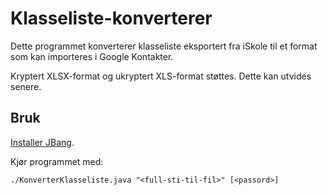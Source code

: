 # Klasseliste-konverterer

Dette programmet konverterer klasseliste eksportert fra iSkole til et format som kan importeres i Google Kontakter.

Kryptert XLSX-format og ukryptert XLS-format støttes. Dette kan utvides senere.

## Bruk

[Installer JBang](https://www.jbang.dev/documentation/guide/latest/installation.html).

Kjør programmet med:
```shell
./KonverterKlasseliste.java "<full-sti-til-fil>" [<passord>]
```

